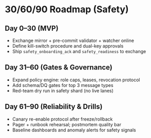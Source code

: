 # 30/60/90 Roadmap (Safety)

## Day 0–30 (MVP)
- Exchange mirror + pre-commit validator + watcher online
- Define kill-switch procedure and dual-key approvals
- Ship `safety_onboarding_ack` and `safety_readiness` to exchange

## Day 31–60 (Gates & Governance)
- Expand policy engine: role caps, leases, revocation protocol
- Add schema/DQ gates for top 3 message types
- Red-team dry run in safety shard (no live lanes)

## Day 61–90 (Reliability & Drills)
- Canary re-enable protocol after freeze/rollback
- Pager + runbook rehearsal; postmortem quality bar
- Baseline dashboards and anomaly alerts for safety signals
